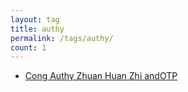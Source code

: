 ```yaml
---
layout: tag
title: authy
permalink: /tags/authy/
count: 1
---
```


- [Cong  Authy Zhuan Huan Zhi  andOTP](https://jmln.tw/blog/2018-08-03-authy-to-andotp.html)
